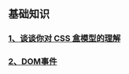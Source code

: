 ## 基础知识

### [1、谈谈你对 CSS 盒模型的理解](/interview/examination/box-model)

### [2、DOM事件](/interview/examination/document-object-model)

